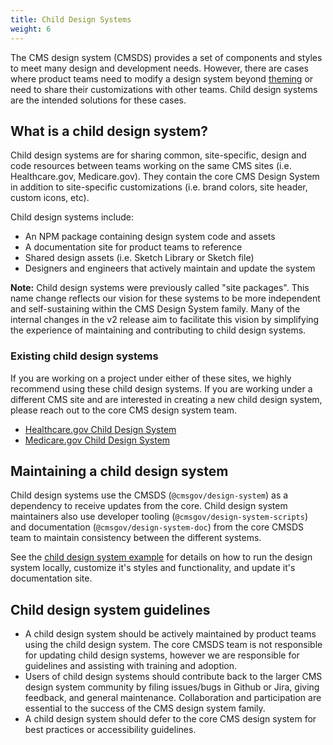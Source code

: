 ```yaml
---
title: Child Design Systems
weight: 6
---
```


The CMS design system (CMSDS) provides a set of components and styles to meet many design and development needs. However, there are cases where product teams need to modify a design system beyond [theming]({{root}}/startup/theming/) or need to share their customizations with other teams. Child design systems are the intended solutions for these cases.

## What is a child design system?

Child design systems are for sharing common, site-specific, design and code resources between teams working on the same CMS sites (i.e. Healthcare.gov, Medicare.gov). They contain the core CMS Design System in addition to site-specific customizations (i.e. brand colors, site header, custom icons, etc).

Child design systems include:
- An NPM package containing design system code and assets
- A documentation site for product teams to reference
- Shared design assets (i.e. Sketch Library or Sketch file)
- Designers and engineers that actively maintain and update the system

**Note:** Child design systems were previously called "site packages". This name change reflects our vision for these systems to be more independent and self-sustaining within the CMS Design System family. Many of the internal changes in the v2 release aim to facilitate this vision by simplifying the experience of maintaining and contributing to child design systems.

### Existing child design systems

If you are working on a project under either of these sites, we highly recommend using these child design systems. If you are working under a different CMS site and are interested in creating a new child design system, please reach out to the core CMS design system team.

- [Healthcare.gov Child Design System](https://github.cms.gov/CMS-WDS/ds-healthcare-gov)
- [Medicare.gov Child Design System](https://github.cms.gov/MedicareGov/ds-site-package)

## Maintaining a child design system

Child design systems use the CMSDS (`@cmsgov/design-system`) as a dependency to receive updates from the core. Child design system maintainers also use developer tooling (`@cmsgov/design-system-scripts`) and documentation (`@cmsgov/design-system-doc`) from the core CMSDS team to maintain consistency between the different systems.

See the [child design system example](https://github.com/CMSgov/design-system/tree/master/examples/child-design-system) for details on how to run the design system locally, customize it's styles and functionality, and update it's documentation site.

## Child design system guidelines

- A child design system should be actively maintained by product teams using the child design system. The core CMSDS team is not responsible for updating child design systems, however we are responsible for guidelines and assisting with training and adoption.
- Users of child design systems should contribute back to the larger CMS design system community by filing issues/bugs in Github or Jira, giving feedback, and general maintenance. Collaboration and participation are essential to the success of the CMS design system family.
- A child design system should defer to the core CMS design system for best practices or accessibility guidelines.
